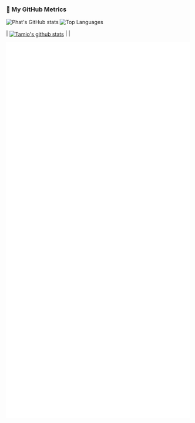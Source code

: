 ### 🧩 My GitHub Metrics
![Phat's GitHub stats](https://github-readme-stats-orcin-seven-45.vercel.app/api?username=tamioEcoligo&show_icons=true&hide=stars,issues&show=reviews,prs_merged,prs_merged_percentage&theme=highcontrast&include_all_commits=true)
![Top Languages](https://github-readme-stats-orcin-seven-45.vercel.app/api/top-langs/?username=tamioEcoligo&layout=compact)

| <a href="https://github.com/anuraghazra/github-readme-stats"><img align="center" src="github-readme-stats-orcin-seven-45.vercel.app/api?username=tamioEcoligo&show_icons=true&hide=stars,issues&show=reviews,prs_merged,prs_merged_percentage&theme=highcontrast&include_all_commits=true" alt="Tamio's github stats" /></a> | <a href="github-readme-stats-orcin-seven-45.vercel.app/api/top-langs/?username=tamioEcoligo&layout=compact" /></a> |

![Metrics](./github-metrics.svg)


